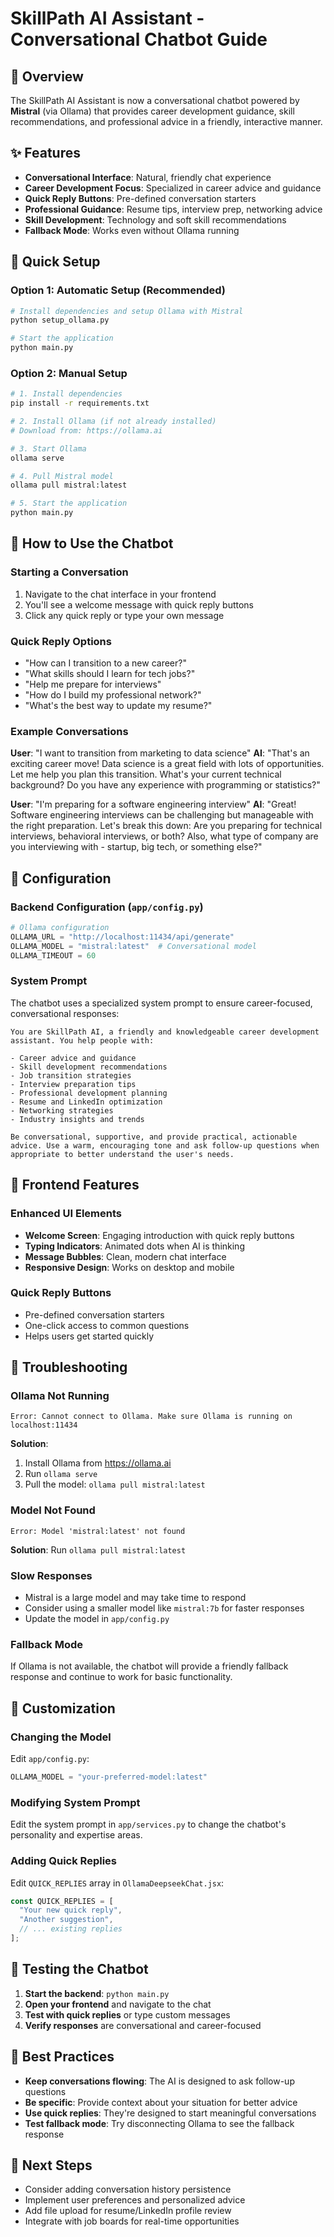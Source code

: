 # SkillPath AI Assistant - Conversational Chatbot Guide

## 🤖 Overview

The SkillPath AI Assistant is now a conversational chatbot powered by **Mistral** (via Ollama) that provides career development guidance, skill recommendations, and professional advice in a friendly, interactive manner.

## ✨ Features

- **Conversational Interface**: Natural, friendly chat experience
- **Career Development Focus**: Specialized in career advice and guidance
- **Quick Reply Buttons**: Pre-defined conversation starters
- **Professional Guidance**: Resume tips, interview prep, networking advice
- **Skill Development**: Technology and soft skill recommendations
- **Fallback Mode**: Works even without Ollama running

## 🚀 Quick Setup

### Option 1: Automatic Setup (Recommended)

```bash
# Install dependencies and setup Ollama with Mistral
python setup_ollama.py

# Start the application
python main.py
```

### Option 2: Manual Setup

```bash
# 1. Install dependencies
pip install -r requirements.txt

# 2. Install Ollama (if not already installed)
# Download from: https://ollama.ai

# 3. Start Ollama
ollama serve

# 4. Pull Mistral model
ollama pull mistral:latest

# 5. Start the application
python main.py
```

## 💬 How to Use the Chatbot

### Starting a Conversation

1. Navigate to the chat interface in your frontend
2. You'll see a welcome message with quick reply buttons
3. Click any quick reply or type your own message

### Quick Reply Options

- "How can I transition to a new career?"
- "What skills should I learn for tech jobs?"
- "Help me prepare for interviews"
- "How do I build my professional network?"
- "What's the best way to update my resume?"

### Example Conversations

**User**: "I want to transition from marketing to data science"
**AI**: "That's an exciting career move! Data science is a great field with lots of opportunities. Let me help you plan this transition. What's your current technical background? Do you have any experience with programming or statistics?"

**User**: "I'm preparing for a software engineering interview"
**AI**: "Great! Software engineering interviews can be challenging but manageable with the right preparation. Let's break this down: Are you preparing for technical interviews, behavioral interviews, or both? Also, what type of company are you interviewing with - startup, big tech, or something else?"

## 🔧 Configuration

### Backend Configuration (`app/config.py`)

```python
# Ollama configuration
OLLAMA_URL = "http://localhost:11434/api/generate"
OLLAMA_MODEL = "mistral:latest"  # Conversational model
OLLAMA_TIMEOUT = 60
```

### System Prompt

The chatbot uses a specialized system prompt to ensure career-focused, conversational responses:

```
You are SkillPath AI, a friendly and knowledgeable career development assistant. You help people with:

- Career advice and guidance
- Skill development recommendations
- Job transition strategies
- Interview preparation tips
- Professional development planning
- Resume and LinkedIn optimization
- Networking strategies
- Industry insights and trends

Be conversational, supportive, and provide practical, actionable advice. Use a warm, encouraging tone and ask follow-up questions when appropriate to better understand the user's needs.
```

## 🎨 Frontend Features

### Enhanced UI Elements

- **Welcome Screen**: Engaging introduction with quick reply buttons
- **Typing Indicators**: Animated dots when AI is thinking
- **Message Bubbles**: Clean, modern chat interface
- **Responsive Design**: Works on desktop and mobile

### Quick Reply Buttons

- Pre-defined conversation starters
- One-click access to common questions
- Helps users get started quickly

## 🐛 Troubleshooting

### Ollama Not Running

```
Error: Cannot connect to Ollama. Make sure Ollama is running on localhost:11434
```

**Solution**:

1. Install Ollama from https://ollama.ai
2. Run `ollama serve`
3. Pull the model: `ollama pull mistral:latest`

### Model Not Found

```
Error: Model 'mistral:latest' not found
```

**Solution**: Run `ollama pull mistral:latest`

### Slow Responses

- Mistral is a large model and may take time to respond
- Consider using a smaller model like `mistral:7b` for faster responses
- Update the model in `app/config.py`

### Fallback Mode

If Ollama is not available, the chatbot will provide a friendly fallback response and continue to work for basic functionality.

## 🔄 Customization

### Changing the Model

Edit `app/config.py`:

```python
OLLAMA_MODEL = "your-preferred-model:latest"
```

### Modifying System Prompt

Edit the system prompt in `app/services.py` to change the chatbot's personality and expertise areas.

### Adding Quick Replies

Edit `QUICK_REPLIES` array in `OllamaDeepseekChat.jsx`:

```javascript
const QUICK_REPLIES = [
  "Your new quick reply",
  "Another suggestion",
  // ... existing replies
];
```

## 📱 Testing the Chatbot

1. **Start the backend**: `python main.py`
2. **Open your frontend** and navigate to the chat
3. **Test with quick replies** or type custom messages
4. **Verify responses** are conversational and career-focused

## 🎯 Best Practices

- **Keep conversations flowing**: The AI is designed to ask follow-up questions
- **Be specific**: Provide context about your situation for better advice
- **Use quick replies**: They're designed to start meaningful conversations
- **Test fallback mode**: Try disconnecting Ollama to see the fallback response

## 🚀 Next Steps

- Consider adding conversation history persistence
- Implement user preferences and personalized advice
- Add file upload for resume/LinkedIn profile review
- Integrate with job boards for real-time opportunities
